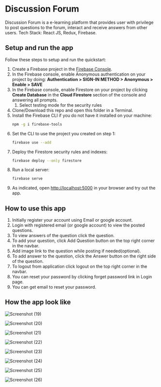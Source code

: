 # Discussion Forum

Discussion Forum is a e-learning platform that provides user with privilege to post questions to the forum, interact and receive answers from other users.
Tech Stack: React JS, Redux, Firebase.

## Setup and run the app

Follow these steps to setup and run the quickstart:

 1. Create a Firebase project in the [Firebase Console](https://console.firebase.google.com).
 2.  In the Firebase console, enable Anonymous authentication on your project by doing: **Authentication > SIGN-IN METHOD > Anonymous > Enable > SAVE**
 3. In the Firebase console, enable Firestore on your project by clicking **Create Database** in the **Cloud Firestore** section of the console and answering all prompts.
     1. Select testing mode for the security rules
 4. Clone/Download this repo and open this folder in a Terminal.
 5. Install the Firebase CLI if you do not have it installed on your machine:
    ```bash
    npm -g i firebase-tools
    ```
 1. Set the CLI to use the project you created on step 1:
    ```bash
    firebase use --add
    ```
 1. Deploy the Firestore security rules and indexes:
    ```bash
    firebase deploy --only firestore
    ```
 1. Run a local server:
    ```bash
    firebase serve
    ```
 1. As indicated, open [http://localhost:5000](http://localhost:5000) in your browser and try out the app.
 
 ## How to use this app
 1. Initially register your account using Email or google account.
 2. Login with registered email (or google account) to view the posted questions.
 3. To view answers of the question click the question.
 4. To add your question, click Add Question button on the top right corner in the navbar.
 5. Add image link to the question while posting if needed(optional).
 6. To add answer to the question, click the Answer button on the right side of the question.
 7. To logout from application click logout on the top right corner in the navbar.
 8. You can reset your password by clicking forget password link in Login page.
 9. You can get email to reset your password.

## How the app look like

  ![Screenshot (19)](https://user-images.githubusercontent.com/49742736/122638265-d64d3c80-d110-11eb-9e79-6015aface7e8.png)

  ![Screenshot (20)](https://user-images.githubusercontent.com/49742736/122638267-d77e6980-d110-11eb-9a12-496b351fc20b.png)
  
  ![Screenshot (21)](https://user-images.githubusercontent.com/49742736/122638269-da795a00-d110-11eb-956b-519ed7f4eb43.png)
  
  ![Screenshot (22)](https://user-images.githubusercontent.com/49742736/122638283-ec5afd00-d110-11eb-960c-9b957213799b.png)
  
  ![Screenshot (23)](https://user-images.githubusercontent.com/49742736/122638242-b87fd780-d110-11eb-9f08-e19f88002b19.png)
  
  ![Screenshot (24)](https://user-images.githubusercontent.com/49742736/122638251-c170a900-d110-11eb-9576-8ea0635afd04.png)
  
  ![Screenshot (25)](https://user-images.githubusercontent.com/49742736/122638255-c6cdf380-d110-11eb-9b62-c43af7bfd01a.png)
  
  ![Screenshot (26)](https://user-images.githubusercontent.com/49742736/122638263-d51c0f80-d110-11eb-84f8-5be333887a30.png)
